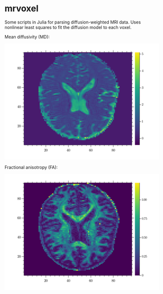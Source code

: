 # mrvoxel

Some scripts in Julia for parsing diffusion-weighted MRI data. Uses nonlinear least squares to fit the diffusion model to each voxel. 

Mean diffusivity (MD):

![Mean Diffusivity](./pngs/MDmap.png)

Fractional anisotropy (FA):

![Fractional Anisotropy](./pngs/FAmap.png)
